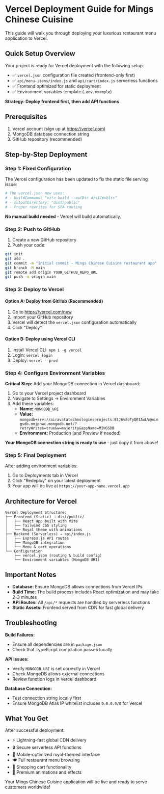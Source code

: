 # Vercel Deployment Guide for Mings Chinese Cuisine

This guide will walk you through deploying your luxurious restaurant menu application to Vercel.

## Quick Setup Overview

Your project is ready for Vercel deployment with the following setup:

- ✅ `vercel.json` configuration file created (frontend-only first)
- ✅ `api/menu-items/index.js` and `api/cart/index.js` serverless functions
- ✅ Frontend optimized for static deployment
- ✅ Environment variables template (`.env.example`)

**Strategy: Deploy frontend first, then add API functions**

## Prerequisites

1. Vercel account (sign up at https://vercel.com)
2. MongoDB database connection string
3. GitHub repository (recommended)

## Step-by-Step Deployment

### Step 1: Fixed Configuration

The Vercel configuration has been updated to fix the static file serving issue:

```bash
# The vercel.json now uses:
# - buildCommand: "vite build --outDir dist/public"
# - outputDirectory: "dist/public"
# - Proper rewrites for SPA routing
```

**No manual build needed** - Vercel will build automatically.

### Step 2: Push to GitHub

1. Create a new GitHub repository
2. Push your code:

```bash
git init
git add .
git commit -m "Initial commit - Mings Chinese Cuisine restaurant app"
git branch -M main
git remote add origin YOUR_GITHUB_REPO_URL
git push -u origin main
```

### Step 3: Deploy to Vercel

#### Option A: Deploy from GitHub (Recommended)

1. Go to https://vercel.com/new
2. Import your GitHub repository
3. Vercel will detect the `vercel.json` configuration automatically
4. Click "Deploy"

#### Option B: Deploy using Vercel CLI

1. Install Vercel CLI: `npm i -g vercel`
2. Login: `vercel login`
3. Deploy: `vercel --prod`

### Step 4: Configure Environment Variables

**Critical Step:** Add your MongoDB connection in Vercel dashboard:

1. Go to your Vercel project dashboard
2. Navigate to Settings → Environment Variables
3. Add these variables:
   - **Name:** `MONGODB_URI`
   - **Value:** `mongodb+srv://airavatatechnologiesprojects:8tJ6v8oTyQE1AwLV@mingsdb.mmjpnwc.mongodb.net/?retryWrites=true&w=majority&appName=MINGSDB`
   - **Environment:** Production (and Preview if needed)

**Your MongoDB connection string is ready to use** - just copy it from above!

### Step 5: Final Deployment

After adding environment variables:

1. Go to Deployments tab in Vercel
2. Click "Redeploy" on your latest deployment
3. Your app will be live at `https://your-app-name.vercel.app`

## Architecture for Vercel

```
Vercel Deployment Structure:
├── Frontend (Static) → dist/public/
│   ├── React app built with Vite
│   ├── Tailwind CSS styling
│   └── Royal theme with animations
├── Backend (Serverless) → api/index.js
│   ├── Express.js API routes
│   ├── MongoDB integration
│   └── Menu & cart operations
└── Configuration
    ├── vercel.json (routing & build config)
    └── Environment variables (MongoDB URI)
```

## Important Notes

- **Database:** Ensure MongoDB allows connections from Vercel IPs
- **Build Time:** The build process includes React optimization and may take 2-3 minutes
- **API Routes:** All `/api/*` requests are handled by serverless functions
- **Static Assets:** Frontend served from CDN for fast global delivery

## Troubleshooting

**Build Failures:**

- Ensure all dependencies are in `package.json`
- Check that TypeScript compilation passes locally

**API Issues:**

- Verify `MONGODB_URI` is set correctly in Vercel
- Check MongoDB allows external connections
- Review function logs in Vercel dashboard

**Database Connection:**

- Test connection string locally first
- Ensure MongoDB Atlas IP whitelist includes `0.0.0.0/0` for Vercel

## What You Get

After successful deployment:

- ⚡ Lightning-fast global CDN delivery
- 🔒 Secure serverless API functions
- 📱 Mobile-optimized royal-themed interface
- 🍽️ Full restaurant menu browsing
- 🛒 Shopping cart functionality
- 🎨 Premium animations and effects

Your Mings Chinese Cuisine application will be live and ready to serve customers worldwide!
